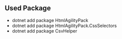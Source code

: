 

## Used Package
- dotnet add package HtmlAgilityPack
- dotnet add package HtmlAgilityPack.CssSelectors
- dotnet add package CsvHelper
